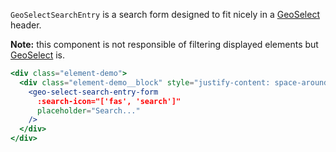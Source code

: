 `GeoSelectSearchEntry` is a search form designed to fit nicely in a
[GeoSelect](http://localhost:6060/#/Elements/GeoSelect?id=geoselect-1) header.

**Note:** this component is not responsible of filtering displayed elements but
[GeoSelect](http://localhost:6060/#/Elements/GeoSelect?id=geoselect-1) is.

```jsx
<div class="element-demo">
  <div class="element-demo__block" style="justify-content: space-around;">
    <geo-select-search-entry-form
      :search-icon="['fas', 'search']"
      placeholder="Search..."
    />
  </div>
</div>
```
